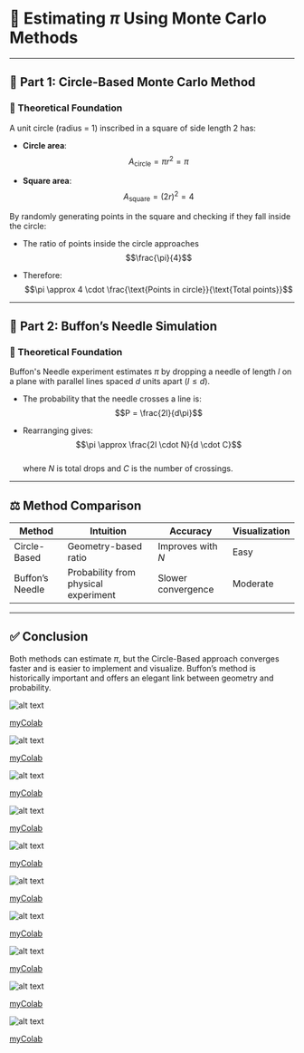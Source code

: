 # 🎯 Estimating $\pi$ Using Monte Carlo Methods

---

## 🔵 Part 1: Circle-Based Monte Carlo Method

### 📄 Theoretical Foundation

A unit circle (radius = 1) inscribed in a square of side length 2 has:

- **Circle area**:  
  $$A_{\text{circle}} = \pi r^2 = \pi$$

- **Square area**:  
  $$A_{\text{square}} = (2r)^2 = 4$$

By randomly generating points in the square and checking if they fall inside the circle:

- The ratio of points inside the circle approaches  
  $$\frac{\pi}{4}$$

- Therefore:  
  $$\pi \approx 4 \cdot \frac{\text{Points in circle}}{\text{Total points}}$$

---

## 🧵 Part 2: Buffon’s Needle Simulation

### 📄 Theoretical Foundation

Buffon's Needle experiment estimates $\pi$ by dropping a needle of length $l$ on a plane with parallel lines spaced $d$ units apart ($l \leq d$).

- The probability that the needle crosses a line is:  
  $$P = \frac{2l}{d\pi}$$

- Rearranging gives:  
  $$\pi \approx \frac{2l \cdot N}{d \cdot C}$$  
  where $N$ is total drops and $C$ is the number of crossings.

---

## ⚖️ Method Comparison

| Method               | Intuition                            | Accuracy         | Visualization |
|----------------------|---------------------------------------|------------------|---------------|
| Circle-Based         | Geometry-based ratio                  | Improves with $N$ | Easy          |
| Buffon’s Needle      | Probability from physical experiment  | Slower convergence | Moderate     |

---

## ✅ Conclusion

Both methods can estimate $\pi$, but the Circle-Based approach converges faster and is easier to implement and visualize. Buffon’s method is historically important and offers an elegant link between geometry and probability.

![alt text](image-1.png)

[myColab](https://colab.research.google.com/drive/10lNz0Vt_Y4CEiFhsZ2aUjIvg7SjCwn3G#scrollTo=zmdGxzqC7KR7)

![alt text](image-2.png)

[myColab](https://colab.research.google.com/drive/1MKv4qoEBtmK1WvxiGaLFznF46RH6mAUD)

![alt text](image-3.png)

[myColab](https://colab.research.google.com/drive/1LDcOEVvrQD_sYS0kfB08TmX5rqj0xYXu)

![alt text](image-4.png)

[myColab](https://colab.research.google.com/drive/1Qvr63REL6XmpEO9N_8gJBaoNeN7LiL2P)

![alt text](image-5.png)

[myColab](https://colab.research.google.com/drive/1jHeHvalEVslLx4XG1drW5M6Atx054vlu)

![alt text](image-6.png)

[myColab](https://colab.research.google.com/drive/1j3BvdcnQ2PVVswl0gvcQq_xkj16Pny1r)

![alt text](image-7.png)

[myColab](https://colab.research.google.com/drive/1OwChvzNFu7fNwHYO2UnuM5kyqO3UkMOs)

![alt text](image-8.png)

[myColab](https://colab.research.google.com/drive/1_f35ZTc5r2NxjJsBJL4-U8wiUHuS3IYf)

![alt text](image-9.png)

[myColab](https://colab.research.google.com/drive/1BYL9X-vwuiJv3Y1EyinR7KTfFeVhtYmy)

![alt text](image-10.png)

[myColab](https://colab.research.google.com/drive/1wbPynEbwNKtxM2dEqasXiZYp0AwdCwH2)